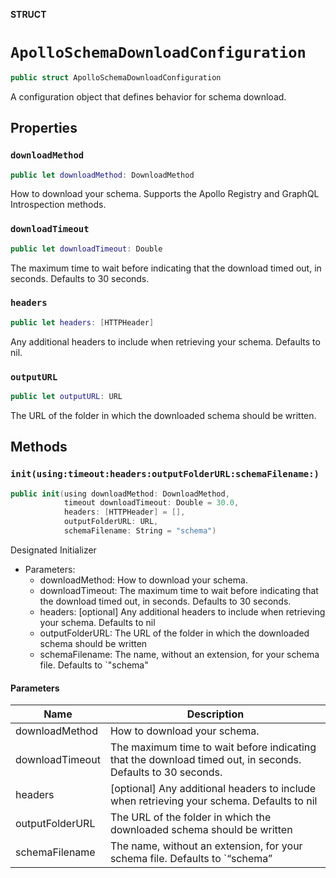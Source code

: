 **STRUCT**

# `ApolloSchemaDownloadConfiguration`

```swift
public struct ApolloSchemaDownloadConfiguration
```

A configuration object that defines behavior for schema download.

## Properties
### `downloadMethod`

```swift
public let downloadMethod: DownloadMethod
```

How to download your schema. Supports the Apollo Registry and GraphQL Introspection methods.

### `downloadTimeout`

```swift
public let downloadTimeout: Double
```

The maximum time to wait before indicating that the download timed out, in seconds. Defaults to 30 seconds.

### `headers`

```swift
public let headers: [HTTPHeader]
```

Any additional headers to include when retrieving your schema. Defaults to nil.

### `outputURL`

```swift
public let outputURL: URL
```

The URL of the folder in which the downloaded schema should be written.

## Methods
### `init(using:timeout:headers:outputFolderURL:schemaFilename:)`

```swift
public init(using downloadMethod: DownloadMethod,
            timeout downloadTimeout: Double = 30.0,
            headers: [HTTPHeader] = [],
            outputFolderURL: URL,
            schemaFilename: String = "schema")
```

Designated Initializer

- Parameters:
  - downloadMethod: How to download your schema.
  - downloadTimeout: The maximum time to wait before indicating that the download timed out, in seconds. Defaults to 30 seconds.
  - headers: [optional] Any additional headers to include when retrieving your schema. Defaults to nil
  - outputFolderURL: The URL of the folder in which the downloaded schema should be written
  - schemaFilename: The name, without an extension, for your schema file. Defaults to `"schema"

#### Parameters

| Name | Description |
| ---- | ----------- |
| downloadMethod | How to download your schema. |
| downloadTimeout | The maximum time to wait before indicating that the download timed out, in seconds. Defaults to 30 seconds. |
| headers | [optional] Any additional headers to include when retrieving your schema. Defaults to nil |
| outputFolderURL | The URL of the folder in which the downloaded schema should be written |
| schemaFilename | The name, without an extension, for your schema file. Defaults to `“schema” |
